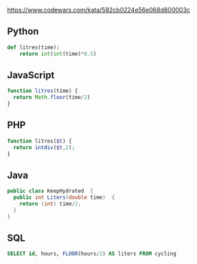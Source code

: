 https://www.codewars.com/kata/582cb0224e56e068d800003c

## Python
```python
def litres(time):
    return int(int(time)*0.5)
```

## JavaScript
```js
function litres(time) {
  return Math.floor(time/2)
}
```

## PHP
```php
function litres($t) {
  return intdiv($t,2);
}
```

## Java
```java
public class KeepHydrated  {
  public int Liters(double time)  {
    return (int) time/2;
  }
}
```

## SQL
```sql
SELECT id, hours, FLOOR(hours/2) AS liters FROM cycling
```